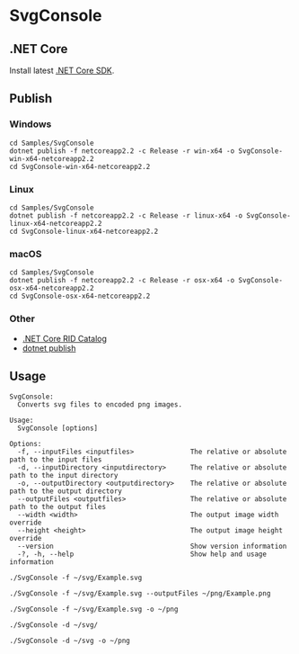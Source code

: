 # SvgConsole

## .NET Core

Install latest [.NET Core SDK](https://dotnet.microsoft.com/download).

## Publish

### Windows

```
cd Samples/SvgConsole
dotnet publish -f netcoreapp2.2 -c Release -r win-x64 -o SvgConsole-win-x64-netcoreapp2.2
cd SvgConsole-win-x64-netcoreapp2.2
```

### Linux

```
cd Samples/SvgConsole
dotnet publish -f netcoreapp2.2 -c Release -r linux-x64 -o SvgConsole-linux-x64-netcoreapp2.2
cd SvgConsole-linux-x64-netcoreapp2.2
```

### macOS

```
cd Samples/SvgConsole
dotnet publish -f netcoreapp2.2 -c Release -r osx-x64 -o SvgConsole-osx-x64-netcoreapp2.2
cd SvgConsole-osx-x64-netcoreapp2.2
```

### Other

* [.NET Core RID Catalog](https://docs.microsoft.com/en-us/dotnet/core/rid-catalog)
* [dotnet publish](https://docs.microsoft.com/en-us/dotnet/core/tools/dotnet-publish)

## Usage

```
SvgConsole:
  Converts svg files to encoded png images.

Usage:
  SvgConsole [options]

Options:
  -f, --inputFiles <inputfiles>              The relative or absolute path to the input files
  -d, --inputDirectory <inputdirectory>      The relative or absolute path to the input directory
  -o, --outputDirectory <outputdirectory>    The relative or absolute path to the output directory
  --outputFiles <outputfiles>                The relative or absolute path to the output files
  --width <width>                            The output image width override
  --height <height>                          The output image height override
  --version                                  Show version information
  -?, -h, --help                             Show help and usage information
```

```
./SvgConsole -f ~/svg/Example.svg
```

```
./SvgConsole -f ~/svg/Example.svg --outputFiles ~/png/Example.png
```

```
./SvgConsole -f ~/svg/Example.svg -o ~/png
```

```
./SvgConsole -d ~/svg/
```

```
./SvgConsole -d ~/svg -o ~/png
```

